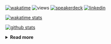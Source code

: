 [![wakatime](https://wakatime.com/badge/user/ddf27f94-292a-4343-b7eb-1143a4c6cf87.svg)](https://wakatime.com/@ddf27f94-292a-4343-b7eb-1143a4c6cf87)
![views](https://komarev.com/ghpvc/?username=chck&color=blueviolet)
[![speakerdeck](https://img.shields.io/badge/Speaker_Deck-chck-8a2be2?style=flat-square&logo=speaker-deck)](https://speakerdeck.com/chck)
[![linkedin](https://img.shields.io/badge/LinkedIn-chck-8a2be2?style=flat-square&logo=linkedin)](https://www.linkedin.com/in/chck/)

[![wakatime stats](https://github-readme-stats-nine-umber-51.vercel.app/api/wakatime?username=chck&layout=compact&count_private=true&hide_title=true&hide=Other&theme=buefy&langs_count=14)](https://wakatime.com/@chck?rank=me)

[![github stats](https://github-readme-stats-nine-umber-51.vercel.app/api?username=chck&count_private=true&show_icons=true&hide_title=true&theme=buefy)](https://github.com/anuraghazra/github-readme-stats)

<details>
  <summary><b>Read more</b></summary>
  <br>

  <!--START_SECTION:waka-->
**🐱 My GitHub Data** 

> 📦 132.9 kB Used in GitHub's Storage 
 > 
> 🏆 705 Contributions in the Year 2025
 > 
> 💼 Opted to Hire
 > 
> 📜 133 Public Repositories 
 > 
> 🔑 24 Private Repositories 
 > 
**I'm a Night 🦉** 

```text
🌞 Morning                1520 commits        █████░░░░░░░░░░░░░░░░░░░░   18.23 % 
🌆 Daytime                2432 commits        ███████░░░░░░░░░░░░░░░░░░   29.17 % 
🌃 Evening                2282 commits        ███████░░░░░░░░░░░░░░░░░░   27.37 % 
🌙 Night                  2104 commits        ██████░░░░░░░░░░░░░░░░░░░   25.23 % 
```
📅 **I'm Most Productive on Thursday** 

```text
Monday                   1471 commits        ████░░░░░░░░░░░░░░░░░░░░░   17.64 % 
Tuesday                  1421 commits        ████░░░░░░░░░░░░░░░░░░░░░   17.04 % 
Wednesday                1546 commits        █████░░░░░░░░░░░░░░░░░░░░   18.54 % 
Thursday                 1823 commits        █████░░░░░░░░░░░░░░░░░░░░   21.86 % 
Friday                   834 commits         ██░░░░░░░░░░░░░░░░░░░░░░░   10.00 % 
Saturday                 525 commits         ██░░░░░░░░░░░░░░░░░░░░░░░   06.30 % 
Sunday                   718 commits         ██░░░░░░░░░░░░░░░░░░░░░░░   08.61 % 
```


📊 **This Week I Spent My Time On** 

```text
💬 Programming Languages: 
Other                    15 hrs 18 mins      ████████████░░░░░░░░░░░░░   48.65 % 
Python                   6 hrs 18 mins       █████░░░░░░░░░░░░░░░░░░░░   20.03 % 
Rust                     3 hrs 48 mins       ███░░░░░░░░░░░░░░░░░░░░░░   12.08 % 
Terraform                2 hrs 8 mins        ██░░░░░░░░░░░░░░░░░░░░░░░   06.80 % 
TOML                     1 hr 53 mins        █░░░░░░░░░░░░░░░░░░░░░░░░   05.99 % 

🔥 Editors: 
Chrome                   19 hrs 14 mins      ███████████████░░░░░░░░░░   61.14 % 
PyCharm                  8 hrs 26 mins       ███████░░░░░░░░░░░░░░░░░░   26.80 % 
RustRover                3 hrs 17 mins       ███░░░░░░░░░░░░░░░░░░░░░░   10.45 % 
Neovim                   28 mins             ░░░░░░░░░░░░░░░░░░░░░░░░░   01.50 % 
Zed                      2 mins              ░░░░░░░░░░░░░░░░░░░░░░░░░   00.11 % 
```

**I Mostly Code in Python** 

```text
Python                   47 repos            ████████░░░░░░░░░░░░░░░░░   33.57 % 
Jupyter Notebook         19 repos            ███░░░░░░░░░░░░░░░░░░░░░░   13.57 % 
Ruby                     11 repos            ██░░░░░░░░░░░░░░░░░░░░░░░   07.86 % 
HCL                      6 repos             █░░░░░░░░░░░░░░░░░░░░░░░░   04.29 % 
TypeScript               6 repos             █░░░░░░░░░░░░░░░░░░░░░░░░   04.29 % 
```



**Timeline**

![Lines of Code chart](https://raw.githubusercontent.com/chck/chck/main/assets/bar_graph.png)


 Last Updated on 2025-08-25 02:13 UTC
<!--END_SECTION:waka-->
</details>


